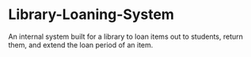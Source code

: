 # Library-Loaning-System
An internal system built for a library to loan items out to students, return them, and extend the loan period of an item.
